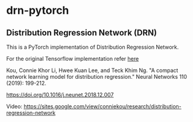 # drn-pytorch
## Distribution Regression Network (DRN)
This is a PyTorch implementation of Distribution Regression Network.

For the original Tensorflow implementation refer [here](https://github.com/koukl/drn)

Kou, Connie Khor Li, Hwee Kuan Lee, and Teck Khim Ng. "A compact network learning model for distribution regression." Neural Networks 110 (2019): 199-212.

https://doi.org/10.1016/j.neunet.2018.12.007

Video: https://sites.google.com/view/conniekou/research/distribution-regression-network